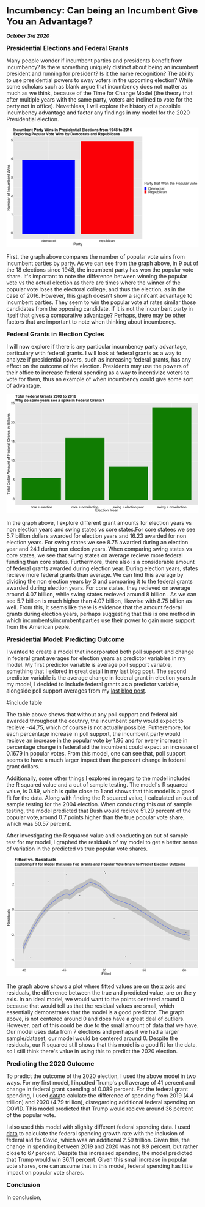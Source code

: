 **<font size="5"> Incumbency: Can being an Incumbent Give You an Advantage? </font>**

_**<font size="2"> October 3rd 2020 </font>**_



**<font size="3"> Presidential Elections and Federal Grants  </font>**

Many people wonder if incumbent parties and presidents benefit from incumbency? Is there something uniquely distinct about being an incumbent president and running for president? Is it the name recognition? The ability to use presidential powers to sway voters in the upcoming election? While some scholars such as blank argue that incumbency does not matter as much as we think, because of the Time for Change Model (the theory that after multiple years with the same party, voters are inclined to vote for the party not in office). Nevethless, I will explore the history of a possible incumbency advantage and factor any findings in my model for the 2020 Presidential election.


![Incumbent Federal Grants Historial](incumbent_historical.png)


First, the graph above compares the number of popular vote wins from incumbent parties by party. As we can see from the graph above, in 9 out of the 18 elections since 1948, the incumbent party has won the popular vote share. It's important to note the difference between winning the popular vote vs the actual election as there are times where the winner of the popular vote loses the electoral college, and thus the election, as in the case of 2016. However, this graph doesn't show a signifcant advantage to incumbent parties. They seem to win the popular vote at rates similar those candidates from the opposing candidate. If it is not the incumbent party in itself that gives a comparative advantage? Perhaps, there may be other factors that are important to note when thinking about incumbency.




**<font size="3">  Federal Grants in Election Cycles </font>**

I will now explore if there is any particular incumbency party advantage, particulary with federal grants. I will look at federal grants as a way to analyze if presidential powers, such as increasing federal grants, has any effect on the outcome of the election. Presidents may use the powers of their office to increase federal spending as a way to incentivize voters to vote for them, thus an example of when incumbency could give some sort of advantage. 



![Incumbent Federal Grants in Election Cycles](incumbent_grants.png)


In the graph above, I explore different grant amounts for election years vs non election years and swing states vs core states.For core statees we see 5.7 billion dollars awarded for election years and 16.23 awarded for non election years. For swing states we see 8.75 awarded during an election year and 24.1 during non election years.  When comparing swing states vs core states, we see that swing states on average recieve more federal funding than core states. Furthermore, there also is a considerable amount of federal grants awarded during election year. During election years, states recieve more federal grants than average. We can find this average by dividing the non election years by 3 and comparing it to the federal grants awarded during election years. For core states, they recieved on average around 4.07 billion, while swing states recieved around 8 billion . As we can see 5.7 billion is much higher than 4.07 billion, likewise with 8.75 billion as well. From this, it seems like there is evidence that the amount federal grants during election years, perhaps suggesting that this is one method in which incumbents/incumbent parties use their power to gain more support from the American peple. 

**<font size="3">  Presidential Model: Predicting Outcome </font>**

I wanted to create a model that incorporated both poll support and change in federal grant averages for election years as predictor variables in my model. My first predictor variable is average poll support variable, something that I exlored in great detail in my last blog post. The second predictor variable is the average change in federal grant in election years.In my model, I decided to include federal grants as a predictor variable, alongside poll support averages from my [last blog post](https://fyohannes.github.io/Data_Elections/Poll.html).


#include table

The table above shows that without any poll support and federal aid awarded throughout the coutnry, the incumbent party would expect to recieve -44.75, which of course is not actually possible. Futheremore, for each percentage increase in poll support, the incumbent party would recieve an increase in the popular vote by 1.96 and for every increase in percentage change in federal aid the incumbent could expect an increase of 0.1679 in popular votes. From this model, one can see that, poll support seems to have a much larger impact than the percent change in federal grant dollars. 

Additionally, some other things I explored in regard to the model included the R squared value and a out of sample testing. The model's R squared value, is 0.89, which is quite close to 1 and shows that this model is a good fit for the data. Along with finding the R squared value, I calculated an out of sample testing for the 2004 election. When conducting this out of sample testing, the model predicted that Bush would recieve 51.29 percent of the popular vote,around 0.7 points higher than the true popular vote share, which was 50.57 percent. 

After investigating the R squared value and conducting an out of sample test for my model, I graphed the residuals of my model to get a better sense of variation in the predicted vs true popular vote shares.


![Incumbent Federal Grants Residual Grants](incumbent_residuals.png)



The graph above shows a plot where fitted values are on the x axis and residuals, the difference between the true and predicted value, are on the y axis. In an ideal model, we would want to the points centered around 0 because that would tell us that the residual values are small, which essentially demonstrates that the model is a good predictor. The graph above, is not centered around 0 and does have a great deal of outliers. However, part of this could be due to the small amount of data that we have. Our model uses data from 7 elections and perhaps if we had a larger sample/dataset, our model would be centered around 0. Despite the residuals, our R squared still shows that this model is a good fit for the data, so I still think there's value in using this to predict the 2020 election.



**<font size="3">  Predicting the 2020 Outcome </font>**

To predict the outcome of the 2020 election, I used the above model in two ways. For my first model, I inputted Trump's poll average of 41 percent and change in federal grant spending of 0.089 percent. For the federal grant spending, I used [data](https://www.cbo.gov/publication/56324)to calulate the difference of spending from 2019 (4.4 trillion) and 2020 (4.79 trillion), disregarding additional federal spending on COVID. This model predicted that Trump would recieve around 36 percent of the popular vote. 

I also used this model with slighlty different federal spending data. I used [data](https://datalab.usaspending.gov/federal-covid-funding/) to calculate the federal spending growth rate with the inclusion of federal aid for Covid, which was an additional 2.59 trillion. Given this, the change in spending between 2019 and 2020 was not 8.9 percent, but rather close to 67 percent. Despite this increased spending, the model predicted that Trump would win 36.11 percent. Given this small increase in popular vote shares, one can assume that in this model, federal spending has little impact on popular vote shares.


**<font size="3">  Conclusion </font>**

In conclusion, 







